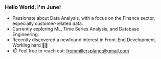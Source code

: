 ### Hello World, I'm June!

-  Passionate about Data Analysis, with a focus on the Finance sector, especially customer-related data.
-  Currently exploring ML, Time Series Analysis, and Database Engineering.
-  Recently discovered a newfound interest in Front-End Development. Working hard 🏋️‍♂️
-  📫 Feel free to reach out: frommillersplanet@gmail.com

<!---
millersplanet/millersplanet is a ✨ special ✨ repository because its `README.md` (this file) appears on your GitHub profile.
You can click the Preview link to take a look at your changes.
--->

